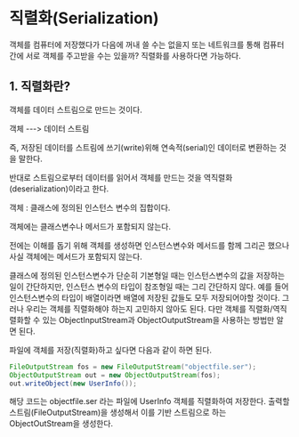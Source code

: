 # 직렬화(Serialization)

객체를 컴퓨터에 저장했다가 다음에 꺼내 쓸 수는 없을지 또는 네트워크를 통해 컴퓨터 간에 서로 객체를 주고받을 수는 있을까? 직렬화를 사용하다면 가능하다.

## 1. 직렬화란?

객체를 데이터 스트림으로 만드는 것이다.

객체 ---> 데이터 스트림

즉, 저장된 데이터를 스트림에 쓰기(write)위해 연속적(serial)인 데이터로 변환하는 것을 말한다.

반대로 스트림으로부터 데이터를 읽어서 객체를 만드는 것을 역직렬화(deserialization)이라고 한다.



객체 : 클래스에 정의된 인스턴스 변수의 집합이다.

객체에는 클래스변수나 메서드가 포함되지 않는다.

전에는 이해를 돕기 위해 객체를 생성하면 인스턴스변수와 메서드를 함께 그리곤 했으나 사실 객체에는 메서드가 포함되지 않는다.



클래스에 정의된 인스턴스변수가 단순히 기본형일 때는 인스턴스변수의 값을 저장하는 일이 간단하지만, 인스턴스 변수의 타입이 참조형일 때는 그리 간단하지 않다. 예를 들어 인스턴스변수의 타입이 배열이라면 배열에 저장된 값들도 모두 저장되어야할 것이다. 그러나 우리는 객체를 직렬화해야 하는지 고민하지 않아도 된다. 다만 객체를 직렬화/역직렬화할 수 있는 ObjectInputStream과 ObjectOutputStream을 사용하는 방법만 알면 된다.



파일에 객체를 저장(직렬화)하고 싶다면 다음과 같이 하면 된다.

```java
FileOutputStream fos = new FileOutputStream("objectfile.ser");
ObjectOutputStream out = new ObjectOutputStream(fos);
out.writeObject(new UserInfo());
```

해당 코드는 objectfile.ser 라는 파일에 UserInfo 객체를 직렬화하여 저장한다. 출력할 스트림(FileOutputStream)을 생성해서 이를 기반 스트림으로 하는 ObjectOutStream을 생성한다.

